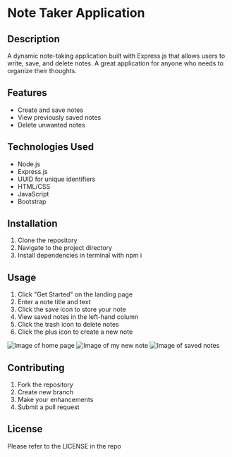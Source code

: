 # Note Taker Application

[
](https://note-taker-app-fkpt.onrender.com)

## Description
A dynamic note-taking application built with Express.js that allows users to write, save, and delete notes. A great application for anyone who needs to organize their thoughts.

## Features
- Create and save notes
- View previously saved notes
- Delete unwanted notes

## Technologies Used
- Node.js
- Express.js
- UUID for unique identifiers
- HTML/CSS
- JavaScript
- Bootstrap

## Installation
1. Clone the repository
2. Navigate to the project directory
3. Install dependencies in terminal with npm i 

## Usage
1. Click "Get Started" on the landing page
2. Enter a note title and text
3. Click the save icon to store your note
4. View saved notes in the left-hand column
5. Click the trash icon to delete notes
6. Click the plus icon to create a new note

![Image of home page](<Screenshot 2024-11-03 at 12.41.14 PM.png>)
![Image of my new note](<Screenshot 2024-11-03 at 12.42.17 PM.png>)
![Image of saved notes](<Screenshot 2024-11-03 at 12.42.36 PM.png>)

## Contributing
1. Fork the repository
2. Create new branch
3. Make your enhancements
4. Submit a pull request

## License 
Please refer to the LICENSE in the repo

